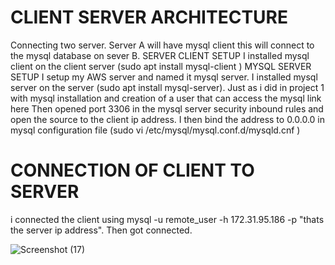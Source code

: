 # CLIENT SERVER ARCHITECTURE
Connecting two server. Server A will have mysql client this will connect to the mysql database on sever B.
SERVER CLIENT SETUP
I installed mysql client on the client server (sudo apt install mysql-client )
MYSQL SERVER SETUP
I setup my AWS server and named it mysql server.
I installed mysql server on the server (sudo apt install mysql-server).
Just as i did in project 1 with mysql installation and creation of a user that can access the mysql link here 
Then opened port 3306 in the mysql server security inbound rules and open the source to the client ip address.
I then bind the address to 0.0.0.0 in mysql configuration file (sudo vi /etc/mysql/mysql.conf.d/mysqld.cnf )
# CONNECTION OF CLIENT TO SERVER
i connected the client using mysql -u remote_user -h 172.31.95.186 -p "thats the server ip address".
Then got connected.

![Screenshot (17)](https://user-images.githubusercontent.com/88409151/157946542-8b743019-2b28-4e01-964c-13db41b272c6.png)
